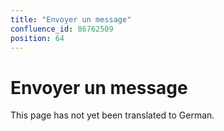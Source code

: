 ```yaml
---
title: "Envoyer un message"
confluence_id: 86762509
position: 64
---
```

# Envoyer un message


This page has not yet been translated to German.

